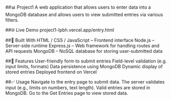 ##📊 Project1
A web application that allows users to enter data into a MongoDB database and allows users to view submitted entries via various filters.

##🌐 Live Demo
project1-lpbh.vercel.app/entry.html

##🧱 Built With
HTML / CSS / JavaScript – Frontend interface
Node.js – Server-side runtime
Express.js – Web framework for handling routes and API requests
MongoDB – NoSQL database for storing user-submitted data

##🎯 Features
User-friendly form to submit entries
Field-level validation (e.g. input limits, formats)
Data persistence using MongoDB
Dynamic display of stored entries
Deployed frontend on Vercel

##✅ Usage
Navigate to the entry page to submit data.
The server validates input (e.g., limits on numbers, text length).
Valid entries are stored in MongoDB.
Go to the Get Entries page to view stored data.
